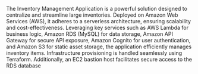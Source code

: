 The Inventory Management Application is a powerful solution designed to centralize and streamline large inventories. Deployed on Amazon Web Services (AWS), it adheres to a serverless architecture, ensuring scalability and cost-effectiveness. Leveraging key services such as AWS Lambda for business logic, Amazon RDS (MySQL) for data storage, Amazon API Gateway for secure API exposure, Amazon Cognito for user authentication, and Amazon S3 for static asset storage, the application efficiently manages inventory items. Infrastructure provisioning is handled seamlessly using Terraform. Additionally, an EC2 bastion host facilitates secure access to the RDS database

